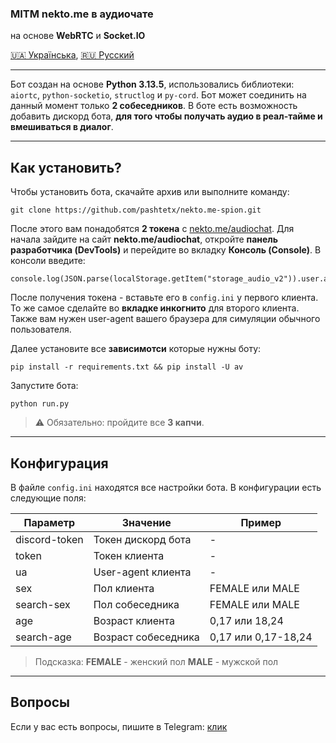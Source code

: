 ### MITM nekto.me в аудиочате

на основе **WebRTC** и **Socket.IO**

[🇺🇦 Українська](./README.md), [🇷🇺 Русский](./README_ru.md)

---

Бот создан на основе **Python 3.13.5**, использовались библиотеки: `aiortc`, `python-socketio`, `structlog` и `py-cord`.
Бот может соединить на данный момент только **2 собеседников**. В боте есть возможность добавить дискорд бота, **для того чтобы получать аудио в реал-тайме и вмешиваться в диалог**. 

---

## Как установить?

Чтобы установить бота, скачайте архив или выполните команду:

```
git clone https://github.com/pashtetx/nekto.me-spion.git
```

После этого вам понадобятся **2 токена** с [nekto.me/audiochat](https://nekto.me/audiochat).
Для начала зайдите на сайт **nekto.me/audiochat**, откройте **панель разработчика (DevTools)** и перейдите во вкладку **Консоль (Console)**.
В консоли введите:

```
console.log(JSON.parse(localStorage.getItem("storage_audio_v2")).user.authToken)
```

После получения токена - вставьте его в `config.ini` у первого клиента. То же самое сделайте во **вкладке инкогнито** для второго клиента. Также вам нужен user-agent вашего браузера для симуляции обычного пользователя.

Далее установите все **зависимотси** которые нужны боту:
```
pip install -r requirements.txt && pip install -U av
```

Запустите бота:
```
python run.py
```

> ⚠️ Обязательно: пройдите все **3 капчи**.

---

## Конфигурация

В файле `config.ini` находятся все настройки бота. В конфигурации есть следующие поля:

| Параметр      | Значение                | Пример              |
| ----------    | -------------------     | ------------------- |
| discord-token | Токен дискорд бота      | -                   |
| token         | Токен клиента           | -                   |
| ua            | User-agent клиента      | -                   |
| sex           | Пол клиента             | FEMALE или MALE     |
| search-sex    | Пол собеседника         | FEMALE или MALE     |
| age           | Возраст клиента         | 0,17 или 18,24      |
| search-age    | Возраст собеседника     | 0,17 или 0,17-18,24 |

> Подсказка:
> **FEMALE** - женский пол
> **MALE** - мужской пол

---

## Вопросы
Если у вас есть вопросы, пишите в Telegram: [клик](https://t.me/+ESHNRLki3qlkODQy)
